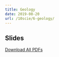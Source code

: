 ```yaml
---
title: Geology
date: 2019-08-20
url: /10scie/6-geology/
---
```


## Slides


[Download All PDFs](6-geology.zip)